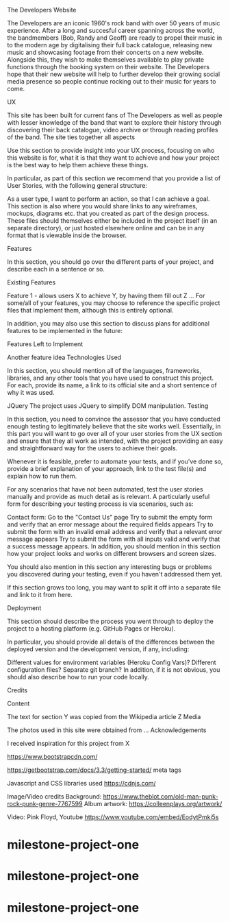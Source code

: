 The Developers Website

The Developers are an iconic 1960's rock band with over 50 years of music experience. 
After a long and succesful career spanning across the world, the bandmembers (Bob, Randy and Geoff) are
ready to propel their music in to the modern age by digitalising their full back catalogue, releasing new music
and showcasing footage from their concerts on a new website. Alongside this, they wish to make themselves available
to play private functions through the booking system on their website. The Developers hope that their new website
will help to further develop their growing social media presence so people continue rocking out to their music for 
years to come.

UX

This site has been built for current fans of The Developers as well as people with lesser knowledge of the band 
that want to explore their history through discovering their back catalogue, video archive or through reading profiles
of the band. The site ties together all aspects 

Use this section to provide insight into your UX process, focusing on who this website is for, what it is that they want to achieve and how your project is the best way to help them achieve these things.

In particular, as part of this section we recommend that you provide a list of User Stories, with the following general structure:

As a user type, I want to perform an action, so that I can achieve a goal.
This section is also where you would share links to any wireframes, mockups, diagrams etc. that you created as part of the design process. These files should themselves either be included in the project itself (in an separate directory), or just hosted elsewhere online and can be in any format that is viewable inside the browser.

Features

In this section, you should go over the different parts of your project, and describe each in a sentence or so.

Existing Features

Feature 1 - allows users X to achieve Y, by having them fill out Z
...
For some/all of your features, you may choose to reference the specific project files that implement them, although this is entirely optional.

In addition, you may also use this section to discuss plans for additional features to be implemented in the future:

Features Left to Implement

Another feature idea
Technologies Used

In this section, you should mention all of the languages, frameworks, libraries, and any other tools that you have used to construct this project. For each, provide its name, a link to its official site and a short sentence of why it was used.

JQuery
The project uses JQuery to simplify DOM manipulation.
Testing

In this section, you need to convince the assessor that you have conducted enough testing to legitimately believe that the site works well. Essentially, in this part you will want to go over all of your user stories from the UX section and ensure that they all work as intended, with the project providing an easy and straightforward way for the users to achieve their goals.

Whenever it is feasible, prefer to automate your tests, and if you've done so, provide a brief explanation of your approach, link to the test file(s) and explain how to run them.

For any scenarios that have not been automated, test the user stories manually and provide as much detail as is relevant. A particularly useful form for describing your testing process is via scenarios, such as:

Contact form:
Go to the "Contact Us" page
Try to submit the empty form and verify that an error message about the required fields appears
Try to submit the form with an invalid email address and verify that a relevant error message appears
Try to submit the form with all inputs valid and verify that a success message appears.
In addition, you should mention in this section how your project looks and works on different browsers and screen sizes.

You should also mention in this section any interesting bugs or problems you discovered during your testing, even if you haven't addressed them yet.

If this section grows too long, you may want to split it off into a separate file and link to it from here.

Deployment

This section should describe the process you went through to deploy the project to a hosting platform (e.g. GitHub Pages or Heroku).

In particular, you should provide all details of the differences between the deployed version and the development version, if any, including:

Different values for environment variables (Heroku Config Vars)?
Different configuration files?
Separate git branch?
In addition, if it is not obvious, you should also describe how to run your code locally.

Credits

Content

The text for section Y was copied from the Wikipedia article Z
Media

The photos used in this site were obtained from ...
Acknowledgements

I received inspiration for this project from X





https://www.bootstrapcdn.com/

https://getbootstrap.com/docs/3.3/getting-started/ meta tags

Javascript and CSS libraries used
https://cdnjs.com/

Image/Video credits
Background: https://www.theblot.com/old-man-punk-rock-punk-genre-7767599
Album artwork: https://colleenplays.org/artwork/

Video: Pink Floyd, Youtube https://www.youtube.com/embed/EodytPmki5s


# milestone-project-one
# milestone-project-one
# milestone-project-one
